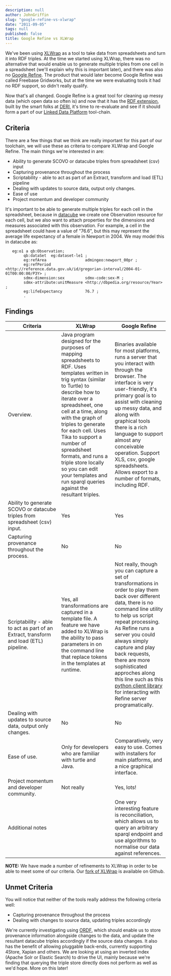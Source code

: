 ```yaml
---
description: null
author: JohnGriffin
slug: "google-refine-vs-xlwrap"
date: "2011-09-05"
tags: null
published: false
title: Google Refine vs XLWrap
---
```


We've been using [XLWrap](http://xlwrap.sourceforge.net/) as a tool to take data from spreadsheets and turn it into RDF triples.  At the time we started using XLWrap, there was no alternative that would enable us to generate multiple triples from one cell in a spreadsheet (we'll explain why this is important later), and there was also no [Google Refine](http://code.google.com/p/google-refine/).  The product that would later become Google Refine was called Freebase Gridworks, but at the time we were evaluating tools it had no RDF support, so didn't really qualify.

Now that's all changed.  Google Refine is a great tool for cleaning up messy data (which open data so often is) and now that it has the [RDF extension](http://lab.linkeddata.deri.ie/2010/grefine-rdf-extension/), built by the smart folks at [DERI](http://www.deri.ie/), it's time to re-evaluate and see if it should form a part of our <a href="portfolio/linked-data-platform">Linked Data Platform</a> tool-chain.

## Criteria
There are a few things that we think are really important for this part of our toolchain, we will use these as criteria to compare XLWrap and Google Refine.  The main things we're interested in are:

* Ability to generate SCOVO or datacube triples from spreadsheet (csv) input
* Capturing provenance throughout the process
* Scriptability - able to act as part of an Extract, transform and load (ETL) pipeline
* Dealing with updates to source data, output only changes.
* Ease of use
* Project momentum and developer community

It's important to be able to generate multiple triples for each cell in the spreadsheet, because in [datacube](http://publishing-statistical-data.googlecode.com/svn/trunk/specs/src/main/html/cube.html)</a> we create one Observation resource for each cell, but we also want to attach properties for the dimensions and measures associated with this observation.  For example, a cell in the spreadsheet could have a value of "76.6", but this may represent the average life expectancy of a female in Newport in 2004.  We may model this in datacube as:

       eg:o1 a qb:Observation;
            qb:dataSet  eg:dataset-le1 ;
            eg:refArea                 admingeo:newport_00pr ;                  
            eg:refPeriod               <http://reference.data.gov.uk/id/gregorian-interval/2004-01-01T00:00:00/P3Y> ;
            sdmx-dimension:sex         sdmx-code:sex-M ;
            sdmx-attribute:unitMeasure <http://dbpedia.org/resource/Year> ;
            eg:lifeExpectancy          76.7 ;
            .

## Findings

<table>
<thead>
<tr>  
  <th width="33%">Criteria</th>
  <th width="33%">XLWrap</th>
  <th width="33%">Google Refine</th>
</tr>
</thead>
<tbody>
<tr>
  <td>Overview.</td>
  <td>Java program designed for the purposes of mapping spreadsheets to RDF.  Uses templates written in trig syntax (similar to Turtle) to describe how to iterate over a spreadsheet, one cell at a time, along with the graph of triples to generate for each cell.  Uses Tika to support a number of spreadsheet formats, and runs a triple store locally so you can edit your templates and run sparql queries against the resultant triples.</td>
  <td>Binaries available for most platforms, runs a server that you interact with through the browser. The interface is very user-friendly, it's primary goal is to assist with cleaning up messy data, and along with graphical tools there is a rich language to support almost any conceivable operation.  Support XLS, csv, google spreadsheets.  Allows export to a number of formats, including RDF.</td>
</tr>

<tr>
  <td>Ability to generate SCOVO or datacube triples from spreadsheet (csv) input.</td>
  <td>Yes</td>
  <td>Yes</td>
</tr>

<tr>
<td>Capturing provenance throughout the process.</td>
  <td>No</td>
  <td>No</td>
</tr>

<tr>
<td>Scriptability - able to act as part of an Extract, transform and load (ETL) pipeline.</td>
  <td>Yes, all transformations are captured in a template file.  A feature we have added to XLWrap is the ability to pass parameters in on the command line that replace tokens in the templates at runtime.</td>
  <td>Not really, though you can capture a set of transformations in order to play them back over different data, there is no command line utility to help us script repeat processing.  As Refine runs a server you could always simply capture and play back requests, there are more sophisticated approches along this line such as this <a href="https://github.com/PaulMakepeace/refine-client-py">python client library</a> for interacting with Refine server programatically.</td>
</tr>

<tr>
<td>Dealing with updates to source data, output only changes.</td>
  <td>No</td>
  <td>No</td>
</tr>

<tr>
<td>Ease of use.</td>
  <td>Only for developers who are familiar with turtle and Java.</td>
  <td>Comparatively, very easy to use.  Comes with installers for main platforms, and a nice graphical interface. </td>
</tr>

<tr>
<td>Project momentum and developer community.</td>
  <td>Not really</td>
  <td>Yes, lots!</td>
</tr>

<tr>
<td>Additional notes</td>
  <td></td>
  <td>One very interesting feature is reconciliation, which allows us to query an arbitrary sparql endpoint and use algorithms to normalise our data against references.</td>
</tr>
</tbody>
</table>

**NOTE:** We have made a number of refinements to XLWrap in order to be able to meet some of our criteria.  Our [fork of XLWrap](https://github.com/johngriffin/xlwrap) is available on Github.


## Unmet Criteria

You will notice that neither of the tools really address the following criteria well:

* Capturing provenance throughout the process
* Dealing with changes to source data, updating triples accordingly

We're currently investigating using [ORDF](http://ordf.org/), which should enable us to store provenance information alongside changes to the data, and update the resultant datacube triples accordingly if the source data changes.  It also has the benefit of allowing pluggable back-ends, currently supporting 4Store, Xapian and others.  We are looking at using an inverted index (Apache Solr or Elastic Search) to drive the UI, mainly because we're finding that querying the triple store directly does not perform as well as we'd hope.  More on this later!
